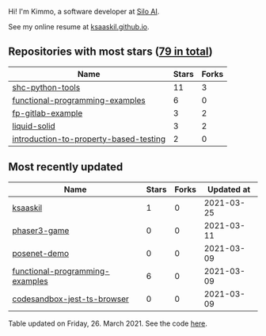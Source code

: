 Hi! I'm Kimmo, a software developer at [Silo AI](https://silo.ai/).

See my online resume at [ksaaskil.github.io](https://ksaaskil.github.io).

<!-- repositories starts -->

## Repositories with most stars ([79 in total](https://github.com/ksaaskil?tab=repositories))
| Name        | Stars           | Forks  |
| ------------- |-------------| -----|
|[shc-python-tools](https://github.com/ksaaskil/shc-python-tools)|11|3
|[functional-programming-examples](https://github.com/ksaaskil/functional-programming-examples)|6|0
|[fp-gitlab-example](https://github.com/ksaaskil/fp-gitlab-example)|3|2
|[liquid-solid](https://github.com/ksaaskil/liquid-solid)|3|2
|[introduction-to-property-based-testing](https://github.com/ksaaskil/introduction-to-property-based-testing)|2|0

<!-- repositories ends -->
<!-- recent_repositories starts -->

## Most recently updated
| Name        | Stars           | Forks  | Updated at
| ------------- |-------------| -----|-----|
|[ksaaskil](https://github.com/ksaaskil/ksaaskil)|1|0|2021-03-25
|[phaser3-game](https://github.com/ksaaskil/phaser3-game)|0|0|2021-03-11
|[posenet-demo](https://github.com/ksaaskil/posenet-demo)|0|0|2021-03-09
|[functional-programming-examples](https://github.com/ksaaskil/functional-programming-examples)|6|0|2021-03-09
|[codesandbox-jest-ts-browser](https://github.com/ksaaskil/codesandbox-jest-ts-browser)|0|0|2021-03-09

<!-- recent_repositories ends -->
<!-- updated_at starts -->
Table updated on Friday, 26. March 2021. See the code [here](https://github.com/ksaaskil/ksaaskil).
<!-- updated_at ends -->
